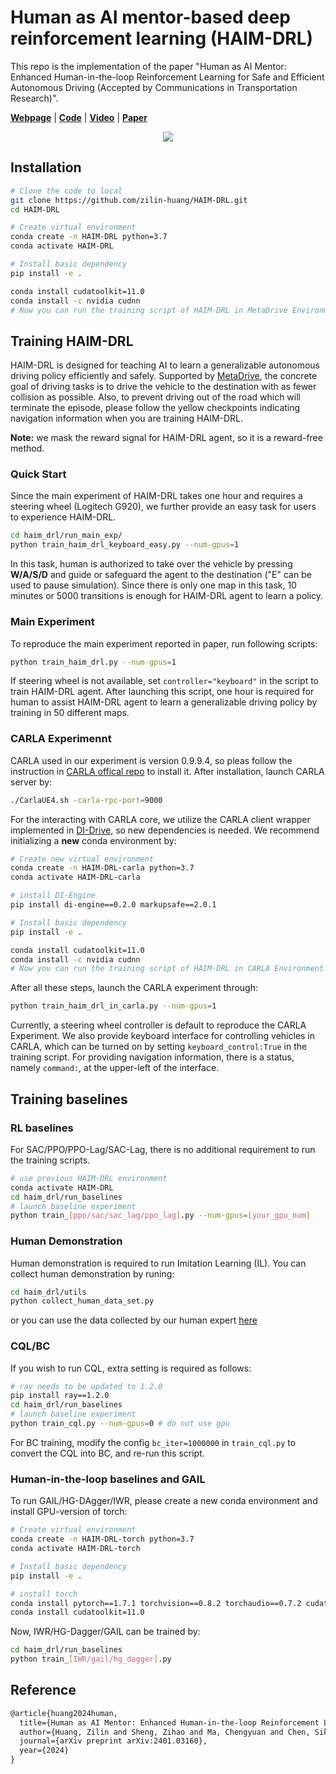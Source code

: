 # Human as AI mentor-based deep reinforcement learning (HAIM-DRL)

This repo is the implementation of the paper "Human as AI Mentor: Enhanced Human-in-the-loop Reinforcement Learning for Safe and Efficient Autonomous Driving (Accepted by Communications in Transportation Research)".


[**Webpage**](https://zilin-huang.github.io/HAIM-DRL-website/) | 
[**Code**](https://github.com/zilin-huang/HAIM-DRL) | 
[**Video**](https://www.youtube.com/playlist?list=PL-EmC8vF-RSH2j09uxZeyiVV_ePuA3Eud) |
[**Paper**](https://arxiv.org/abs/2401.03160) 


<div align=center><img src=./docs/HAIM-DRL_Poster.png ></div>



## Installation

```bash
# Clone the code to local
git clone https://github.com/zilin-huang/HAIM-DRL.git
cd HAIM-DRL

# Create virtual environment
conda create -n HAIM-DRL python=3.7
conda activate HAIM-DRL

# Install basic dependency
pip install -e .

conda install cudatoolkit=11.0
conda install -c nvidia cudnn
# Now you can run the training script of HAIM-DRL in MetaDrive Environment.
```


## Training HAIM-DRL
HAIM-DRL is designed for teaching AI to learn a generalizable autonomous driving policy efficiently and safely.
Supported by [MetaDrive](https://github.com/decisionforce/metadrive), the concrete goal of driving tasks is to drive the vehicle to the destination with as fewer collision as possible. 
Also, to prevent driving out of the road which will terminate the episode, please follow the yellow checkpoints indicating navigation information when you are training HAIM-DRL.

**Note:** we mask the reward signal for HAIM-DRL agent, so it is a reward-free method.


### Quick Start
Since the main experiment of HAIM-DRL takes one hour and requires a steering wheel (Logitech G920), we further provide an 
easy task for users to experience HAIM-DRL.
```bash
cd haim_drl/run_main_exp/
python train_haim_drl_keyboard_easy.py --num-gpus=1
```
In this task, human is authorized to take over the vehicle by pressing **W/A/S/D** and guide or safeguard the agent to 
the destination ("E" can be used to pause simulation). 
Since there is only one map in this task, 10 minutes or 5000 transitions is enough for HAIM-DRL agent to learn a policy.


### Main Experiment
To reproduce the main experiment reported in paper, run following scripts:
```bash
python train_haim_drl.py --num-gpus=1
```
If steering wheel is not available, set ```controller="keyboard"``` in the script to train HAIM-DRL agent. After launching this script,
one hour is required for human to assist HAIM-DRL agent to learn a generalizable driving policy by training in 50 different maps.


### CARLA Experimennt
CARLA used in our experiment is version 0.9.9.4, so pleas follow the instruction in 
[CARLA offical repo](https://github.com/carla-simulator/carla) to install it.
After installation, launch CARLA server by:
```bash
./CarlaUE4.sh -carla-rpc-port=9000 
```

For the interacting with CARLA core, we utilize the CARLA client wrapper implemented in [DI-Drive](https://github.com/opendilab/DI-drive), so new dependencies
is needed. We recommend initializing a **new** conda environment by:
```bash
# Create new virtual environment
conda create -n HAIM-DRL-carla python=3.7
conda activate HAIM-DRL-carla

# install DI-Engine
pip install di-engine==0.2.0 markupsafe==2.0.1

# Install basic dependency
pip install -e .

conda install cudatoolkit=11.0
conda install -c nvidia cudnn
# Now you can run the training script of HAIM-DRL in CARLA Environment.
```
After all these steps, launch the CARLA experiment through:
```bash
python train_haim_drl_in_carla.py --num-gpus=1
```
Currently, a steering wheel controller is default to reproduce the CARLA Experiment. 
We also provide keyboard interface for controlling vehicles in CARLA, which can be turned on by setting
```keyboard_control:True``` in the training script.
For providing navigation information, there is a status, namely ```command:```, at the upper-left of the interface.

## Training baselines
### RL baselines 
For SAC/PPO/PPO-Lag/SAC-Lag, there is no additional requirement to run the training scripts. 
```bash
# use previous HAIM-DRL environment
conda activate HAIM-DRL  
cd haim_drl/run_baselines
# launch baseline experiment
python train_[ppo/sac/sac_lag/ppo_lag].py --num-gpus=[your_gpu_num]
```

### Human Demonstration
Human demonstration is required to run Imitation Learning (IL). You can collect human demonstration by runing:
```bash
cd haim_drl/utils
python collect_human_data_set.py
```
or you can use the data collected by our human expert [here](https://github.com/zilin-huang/HAIM-DRL/releases/tag/v0.0.0)

### CQL/BC
If you wish to run CQL, extra setting is required as follows:
```bash
# ray needs to be updated to 1.2.0
pip install ray==1.2.0
cd haim_drl/run_baselines
# launch baseline experiment
python train_cql.py --num-gpus=0 # do not use gpu
```
For BC training, modify the config ```bc_iter=1000000``` in ```train_cql.py``` to convert the CQL into BC, and re-run this script.  

### Human-in-the-loop baselines and GAIL
To run GAIL/HG-DAgger/IWR, please create a new conda environment and install GPU-version of torch:
```bash
# Create virtual environment
conda create -n HAIM-DRL-torch python=3.7
conda activate HAIM-DRL-torch

# Install basic dependency
pip install -e .

# install torch
conda install pytorch==1.7.1 torchvision==0.8.2 torchaudio==0.7.2 cudatoolkit=11.0 -c pytorch
conda install cudatoolkit=11.0
```
Now, IWR/HG-Dagger/GAIL can be trained by:
```bash
cd haim_drl/run_baselines 
python train_[IWR/gail/hg_dagger].py
```



## Reference

```latex
@article{huang2024human,
  title={Human as AI Mentor: Enhanced Human-in-the-loop Reinforcement Learning for Safe and Efficient Autonomous Driving},
  author={Huang, Zilin and Sheng, Zihao and Ma, Chengyuan and Chen, Sikai},
  journal={arXiv preprint arXiv:2401.03160},
  year={2024}
}
```
